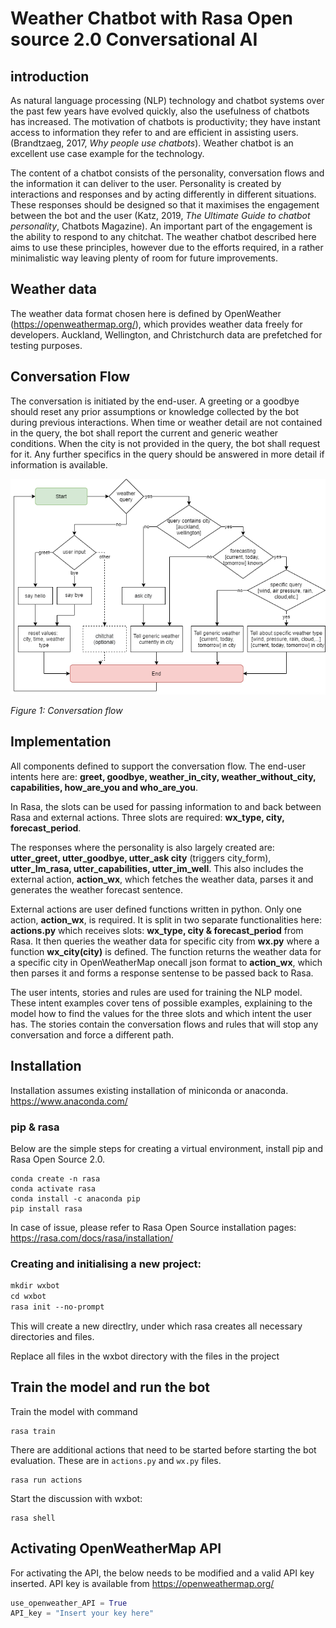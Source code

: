 # Weather Chatbot with Rasa Open source 2.0 Conversational AI 

## introduction

As natural language processing (NLP) technology and chatbot systems over the past few years have evolved quickly, also the usefulness of chatbots has increased. The motivation of chatbots is productivity; they have instant access to information they refer to and are efficient in assisting users. (Brandtzaeg, 2017, *Why people use chatbots*). Weather chatbot is an excellent use case example for the technology.

The content of a chatbot consists of the personality, conversation flows and the information it can deliver to the user. Personality is created by interactions and responses and by acting differently in different situations. These responses should be designed so that it maximises the engagement between the bot and the user (Katz, 2019, *The Ultimate Guide to chatbot personality*, Chatbots Magazine). An important part of the engagement is the ability to respond to any chitchat. The weather chatbot described here aims to use these principles, however due to the efforts required, in a rather minimalistic way leaving plenty of room for future improvements.

## Weather data

The weather data format chosen here is defined by OpenWeather (https://openweathermap.org/), which provides weather data freely for developers. Auckland, Wellington, and Christchurch data are prefetched for testing purposes. 


## Conversation Flow

The conversation is initiated by the end-user. A greeting or a goodbye should reset any prior assumptions or knowledge collected by the bot during previous interactions. When time or weather detail are not contained in the query, the bot shall report the current and generic weather conditions. When the city is not provided in the query, the bot shall request for it. Any further specifics in the query should be answered in more detail if information is available. 

![](wxbot_diagram_12062020.png "Conversation flow")

*Figure 1: Conversation flow*


## Implementation

All components defined to support the conversation flow. The end-user intents here are: **greet, goodbye, weather_in_city, weather_without_city, capabilities, how_are_you and who_are_you**.

In Rasa, the slots can be used for passing information to and back between Rasa and external actions. Three slots are required: **wx_type, city, forecast_period**.

The responses where the personality is also largely created are: **utter_greet, utter_goodbye, utter_ask city** (triggers city_form), **utter_Im_rasa, utter_capabilities, utter_im_well**. This also includes the external action, **action_wx**, which fetches the weather data, parses it and generates the weather forecast sentence.

External actions are user defined functions written in python. Only one action, **action_wx**, is required. It is split in two separate functionalities here: **actions.py** which receives slots: **wx_type, city & forecast_period** from Rasa. It then queries the weather data for specific city from **wx.py** where a function **wx_city(city)** is defined. The function returns the weather data for a specific city in OpenWeatherMap onecall json format to **action_wx**, which then parses it and forms a response sentense to be passed back to Rasa.

The user intents, stories and rules are used for training the NLP model. These intent examples cover tens of possible examples, explaining to the model how to find the values for the three slots and which intent the user has. The stories contain the conversation flows and rules that will stop any conversation and force a different path. 


## Installation
 
Installation assumes existing installation of miniconda or anaconda. 
https://www.anaconda.com/

### pip & rasa

Below are the simple steps for creating a virtual environment, install pip and Rasa Open Source 2.0.

```
conda create -n rasa
conda activate rasa
conda install -c anaconda pip
pip install rasa
```
In case of issue, please refer to Rasa Open Source installation pages: 
https://rasa.com/docs/rasa/installation/

### Creating and initialising a new project:

```p
mkdir wxbot
cd wxbot
rasa init --no-prompt
```
This will create a new directlry, under which rasa creates all necessary directories and files.

Replace all files in the wxbot directory with the files in the project

## Train the model and run the bot

Train the model with command 

```
rasa train
```

There are additional actions that need to be started before starting the bot evaluation. These are in ```actions.py``` and ```wx.py``` files. 

```
rasa run actions
```

Start the discussion with wxbot:

```
rasa shell
```

## Activating OpenWeatherMap API

For activating the API, the below needs to be modified and a valid API key inserted. API key is available from https://openweathermap.org/

```python
use_openweather_API = True
API_key = "Insert your key here"
```